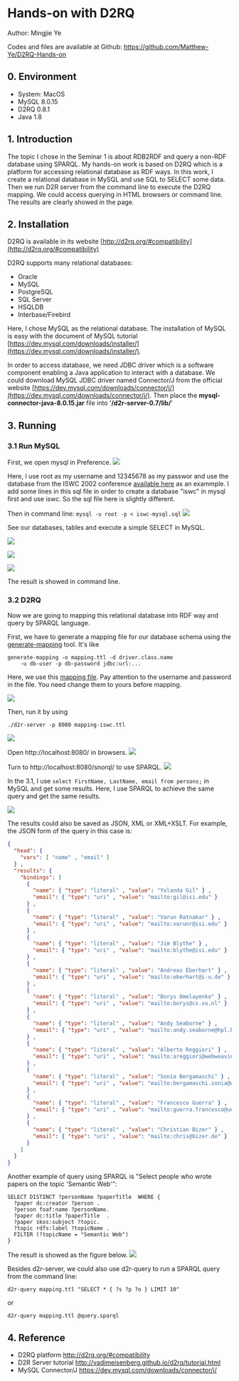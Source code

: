 # Hands-on with D2RQ

Author: Mingjie Ye

Codes and files are available at Github: https://github.com/Matthew-Ye/D2RQ-Hands-on

## 0. Environment

- System: MacOS
- MySQL 8.0.15
- D2RQ 0.8.1
- Java 1.8

## 1. Introduction
The topic I chose in the Seminar 1 is about RDB2RDF and query a non-RDF database using SPARQL. My hands-on work is based on D2RQ which is a platform for accessing relational database as RDF ways. In this work, I create a relational database in MySQL and use SQL to SELECT some data. Then we run D2R server from the command line to execute the D2RQ mapping. We could access querying in HTML browsers or command line. The results are clearly showed in the page.

## 2. Installation
D2RQ is available in its website [http://d2rq.org/#compatibility](http://d2rq.org/#compatibility)

D2RQ supports many relational databases:

- Oracle
- MySQL
- PostgreSQL
- SQL Server
- HSQLDB
- Interbase/Firebird

Here, I chose MySQL as the relational database. The installation of MySQL is easy with the document of MySQL tutorial [https://dev.mysql.com/downloads/installer/](https://dev.mysql.com/downloads/installer/).

In order to access database, we need JDBC driver which is a software component enabling a Java application to interact with a database. We could download MySQL JDBC driver named Connector/J from the official website [https://dev.mysql.com/downloads/connector/j/](https://dev.mysql.com/downloads/connector/j/). Then place the **mysql-connector-java-8.0.15.jar** file into '**/d2r-server-0.7/lib/**'


## 3. Running
### 3.1 Run MySQL
First, we open mysql in Preference.
![](media/15510423582814/15510619199977.jpg)

Here, I use root as my username and 12345678 as my passwor and use the database from the ISWC 2002 conference [available here](http://d2rq.org/example/iswc-mysql.sql) as an exammple. 
I add some lines in this sql file in order to create a database "iswc" in mysql first and use iswc. So the sql file here is slightly different.

Then in command line:
`mysql -u root -p < iswc-mysql.sql`
![](media/15510423582814/15510572266050.jpg)

See our databases, tables and execute a simple SELECT in MySQL.

![](media/15510423582814/15510572829958.jpg)

![](media/15510423582814/15510573176799.jpg)


![](media/15510423582814/15510573387155.jpg)

The result is showed in command line. 
### 3.2 D2RQ

Now we are going to mapping this relational database into RDF way and query by SPARQL language.

First, we have to generate a mapping file for our database schema using the [generate-mapping](http://d2rq.org/generate-mapping) tool. It's like 

```
generate-mapping -o mapping.ttl -d driver.class.name
    -u db-user -p db-password jdbc:url:...
```

Here, we use this [mapping file](https://github.com/Matthew-Ye/D2RQ-Hands-on/blob/master/mapping-iswc.ttl). Pay attention to the username and password in the file. You need change them to yours before mapping.

![](media/15510423582814/15510629064348.jpg)

Then, run it by using
```
./d2r-server -p 8080 mapping-iswc.ttl
```

![](media/15510423582814/15510574202311.jpg)

Open http://localhost:8080/ in browsers.
![](media/15510423582814/15510574338194.jpg)

Turn to http://localhost:8080/snorql/ to use SPARQL.
![](media/15510423582814/15510574641054.jpg)

In the 3.1, I use `select FirstName, LastName, email from persons;` in MySQL and get some results. Here, I use SPARQL to achieve the same query and get the same results.

![](media/15510423582814/15510574938815.jpg)

The results could also be saved as JSON, XML or XML+XSLT. For example, the JSON form of the query in this case is:

```JSON
{
  "head": {
    "vars": [ "name" , "email" ]
  } ,
  "results": {
    "bindings": [
      {
        "name": { "type": "literal" , "value": "Yolanda Gil" } ,
        "email": { "type": "uri" , "value": "mailto:gil@isi.edu" }
      } ,
      {
        "name": { "type": "literal" , "value": "Varun Ratnakar" } ,
        "email": { "type": "uri" , "value": "mailto:varunr@isi.edu" }
      } ,
      {
        "name": { "type": "literal" , "value": "Jim Blythe" } ,
        "email": { "type": "uri" , "value": "mailto:blythe@isi.edu" }
      } ,
      {
        "name": { "type": "literal" , "value": "Andreas Eberhart" } ,
        "email": { "type": "uri" , "value": "mailto:eberhart@i-u.de" }
      } ,
      {
        "name": { "type": "literal" , "value": "Borys Omelayenko" } ,
        "email": { "type": "uri" , "value": "mailto:borys@cs.vu.nl" }
      } ,
      {
        "name": { "type": "literal" , "value": "Andy Seaborne" } ,
        "email": { "type": "uri" , "value": "mailto:andy.seaborne@hpl.hp.com" }
      } ,
      {
        "name": { "type": "literal" , "value": "Alberto Reggiori" } ,
        "email": { "type": "uri" , "value": "mailto:areggiori@webweaving.org" }
      } ,
      {
        "name": { "type": "literal" , "value": "Sonia Bergamaschi" } ,
        "email": { "type": "uri" , "value": "mailto:bergamaschi.sonia@unimo.it" }
      } ,
      {
        "name": { "type": "literal" , "value": "Francesco Guerra" } ,
        "email": { "type": "uri" , "value": "mailto:guerra.francesco@unimo.it" }
      } ,
      {
        "name": { "type": "literal" , "value": "Christian Bizer" } ,
        "email": { "type": "uri" , "value": "mailto:chris@bizer.de" }
      }
    ]
  }
}
```

Another example of query using SPARQL is "Select people who wrote papers on the topic 'Semantic Web'":

```sqarql
SELECT DISTINCT ?personName ?paperTitle  WHERE {
  ?paper dc:creator ?person .
  ?person foaf:name ?personName.
  ?paper dc:title ?paperTitle  .
  ?paper skos:subject ?topic.
  ?topic rdfs:label ?topicName .
  FILTER (?topicName = "Semantic Web")
}
```
The result is showed as the figure below.
![](media/15510423582814/15510593680377.jpg)


Besides d2r-server, we could also use d2r-query to run a SPARQL query from the command line:

```
d2r-query mapping.ttl "SELECT * { ?s ?p ?o } LIMIT 10"
```

or

```
d2r-query mapping.ttl @query.sparql
```


## 4. Reference
- D2RQ platform http://d2rq.org/#compatibility
- D2R Server tutorial http://vadimeisenberg.github.io/d2rq/tutorial.html
- MySQL Connector/J https://dev.mysql.com/downloads/connector/j/

